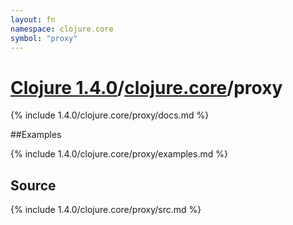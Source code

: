 ```yaml
---
layout: fn
namespace: clojure.core
symbol: "proxy"
---
```


# [Clojure 1.4.0](../../)/[clojure.core](../)/proxy

{% include 1.4.0/clojure.core/proxy/docs.md %}

##Examples

{% include 1.4.0/clojure.core/proxy/examples.md %}
## Source
{% include 1.4.0/clojure.core/proxy/src.md %}

